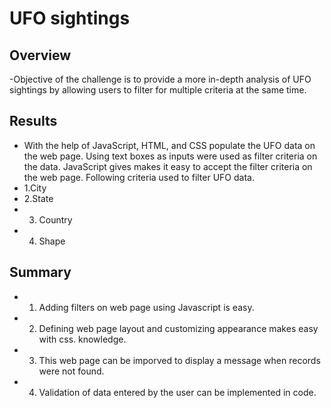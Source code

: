 # UFO sightings 

## Overview
-Objective of the challenge is to provide a more in-depth analysis of UFO sightings by allowing users to filter for multiple criteria at the same time.

## Results
- With the help of JavaScript, HTML, and CSS populate the UFO data on the web page. Using text boxes as inputs were used as filter criteria on the data. 
JavaScript gives makes it easy to accept the filter criteria on the web page. 
Following criteria used to filter UFO data. 
- 1.City 
- 2.State
- 3. Country 
- 4. Shape  

## Summary 
- 1. Adding filters on web page using Javascript is easy.  
- 2. Defining web page layout and customizing appearance makes easy with css. knowledge.
- 3. This web page can be imporved to display a message when records were not found.
- 4. Validation of data entered by the user can be implemented in code.

